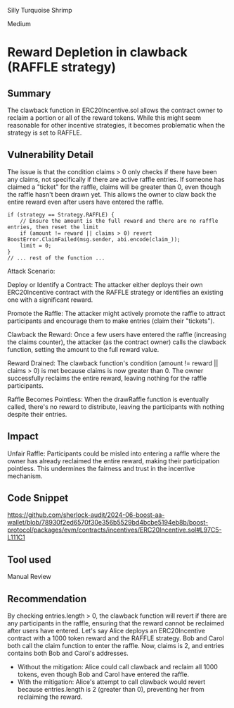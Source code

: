 Silly Turquoise Shrimp

Medium

# Reward Depletion in clawback (RAFFLE strategy)

## Summary
The clawback function in ERC20Incentive.sol allows the contract owner to reclaim a portion or all of the reward tokens. While this might seem reasonable for other incentive strategies, it becomes problematic when the strategy is set to RAFFLE.



## Vulnerability Detail
The issue is that the condition claims > 0 only checks if there have been any claims, not specifically if there are active raffle entries. If someone has claimed a "ticket" for the raffle, claims will be greater than 0, even though the raffle hasn't been drawn yet. This allows the owner to claw back the entire reward even after users have entered the raffle.
```solidity 
if (strategy == Strategy.RAFFLE) {
    // Ensure the amount is the full reward and there are no raffle entries, then reset the limit
    if (amount != reward || claims > 0) revert BoostError.ClaimFailed(msg.sender, abi.encode(claim_));
    limit = 0;
} 
// ... rest of the function ...
```
Attack Scenario:

Deploy or Identify a Contract: The attacker either deploys their own ERC20Incentive contract with the RAFFLE strategy or identifies an existing one with a significant reward.

Promote the Raffle: The attacker might actively promote the raffle to attract participants and encourage them to make entries (claim their "tickets").

Clawback the Reward: Once a few users have entered the raffle (increasing the claims counter), the attacker (as the contract owner) calls the clawback function, setting the amount to the full reward value.

Reward Drained: The clawback function's condition (amount != reward || claims > 0) is met because claims is now greater than 0. The owner successfully reclaims the entire reward, leaving nothing for the raffle participants.

Raffle Becomes Pointless: When the drawRaffle function is eventually called, there's no reward to distribute, leaving the participants with nothing despite their entries.




## Impact
Unfair Raffle: Participants could be misled into entering a raffle where the owner has already reclaimed the entire reward, making their participation pointless. This undermines the fairness and trust in the incentive mechanism.


## Code Snippet
https://github.com/sherlock-audit/2024-06-boost-aa-wallet/blob/78930f2ed6570f30e356b5529bd4bcbe5194eb8b/boost-protocol/packages/evm/contracts/incentives/ERC20Incentive.sol#L97C5-L111C1

## Tool used

Manual Review

## Recommendation
By checking entries.length > 0, the clawback function will revert if there are any participants in the raffle, ensuring that the reward cannot be reclaimed after users have entered.
Let's say Alice deploys an ERC20Incentive contract with a 1000 token reward and the RAFFLE strategy. Bob and Carol both call the claim function to enter the raffle. Now, claims is 2, and entries contains both Bob and Carol's addresses.

- Without the mitigation: Alice could call clawback and reclaim all 1000 tokens, even though Bob and Carol have entered the raffle.
- With the mitigation: Alice's attempt to call clawback would revert because entries.length is 2 (greater than 0), preventing her from reclaiming the reward.
